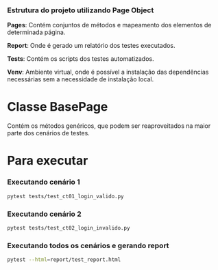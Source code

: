 ### Estrutura do projeto utilizando Page Object


**Pages**: Contém conjuntos de métodos e mapeamento dos elementos de determinada página.

**Report**: Onde é gerado um relatório dos testes executados.

**Tests**: Contém os scripts dos testes automatizados.

**Venv**: Ambiente virtual, onde é possível a instalação das dependências necessárias sem a necessidade de instalação local.


# Classe BasePage

Contém os métodos genéricos, que podem ser reaproveitados na maior parte dos cenários de testes.


# Para executar
### Executando cenário 1
```sh
pytest tests/test_ct01_login_valido.py
```
### Executando cenário 2
```sh
pytest tests/test_ct02_login_invalido.py
```
### Executando todos os cenários e gerando report
```sh
pytest --html=report/test_report.html
```
